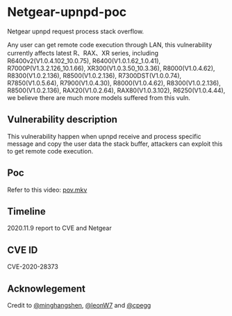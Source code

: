 # Netgear-upnpd-poc

Netgear upnpd request process stack overflow.

Any user can get remote code execution through LAN, this vulnerability currently affects latest R、RAX、XR series, including R6400v2(V1.0.4.102_10.0.75), R6400(V1.0.1.62_1.0.41), R7000P(V1.3.2.126_10.1.66), XR300(V1.0.3.50_10.3.36), R8000(V1.0.4.62), R8300(V1.0.2.136), R8500(V1.0.2.136), R7300DST(V1.0.0.74), R7850(V1.0.5.64), R7900(V1.0.4.30), R8000(V1.0.4.62), R8300(V1.0.2.136), R8500(V1.0.2.136), RAX20(V1.0.2.64), RAX80(V1.0.3.102), R6250(V1.0.4.44), we believe there are much more models suffered from this vuln.

## Vulnerability description

This vulnerability happen when upnpd receive and process specific message and copy the user data the stack buffer, attackers can exploit this to get remote code execution.

## Poc

Refer to this video: [pov.mkv](./pov.mkv)

## Timeline

2020.11.9 report to CVE and Netgear

## CVE ID

CVE-2020-28373

## Acknowlegement

Credit to [@minghangshen](https://github.com/minghangshen), [@leonW7](https://github.com/leonW7) and [@cpegg](https://github.com/cpeggg)
